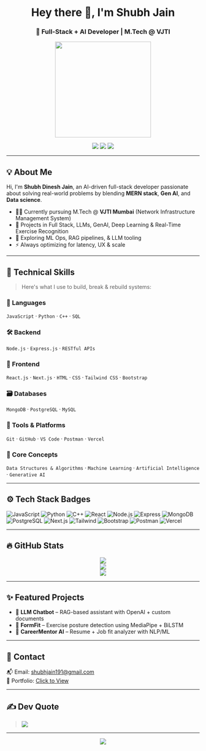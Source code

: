 <h1 align="center">Hey there 👋, I'm Shubh Jain</h1>
<h3 align="center">🚀 Full-Stack + AI Developer | M.Tech @ VJTI </h3>

<p align="center">
  <img src="https://raw.githubusercontent.com/rajput2107/rajput2107/master/Assets/Developer.gif" width="250" />
</p>

<p align="center">
  <a href="mailto:shubhjain191@gmail.com"><img src="https://img.shields.io/badge/Gmail-D14836?style=for-the-badge&logo=gmail&logoColor=white" /></a>
  <a href="https://linkedin.com/in/shubhjain19"><img src="https://img.shields.io/badge/LinkedIn-0077B5?style=for-the-badge&logo=linkedin&logoColor=white" /></a>
  <a href="https://x.com/ShubhDJ191"><img src="https://img.shields.io/badge/X-black?style=for-the-badge&logo=x&logoColor=white" /></a>
</p>

---

## 💡 About Me

Hi, I'm **Shubh Dinesh Jain**, an AI-driven full-stack developer passionate about solving real-world problems by blending **MERN stack**, **Gen AI**, and **Data science**.

- 👨‍💻 Currently pursuing M.Tech @ **VJTI Mumbai** (Network Infrastructure Management System)
- 🤖 Projects in Full Stack, LLMs, GenAI, Deep Learning & Real-Time Exercise Recognition
- 🧩 Exploring ML Ops, RAG pipelines, & LLM tooling
- ⚡ Always optimizing for latency, UX & scale

---

## 🧰 Technical Skills

> Here's what I use to build, break & rebuild systems:

### 🚀 Languages  
`JavaScript` · `Python` · `C++` · `SQL`

### 🛠 Backend  
`Node.js` · `Express.js` · `RESTful APIs`

### 🎨 Frontend  
`React.js` · `Next.js` · `HTML` · `CSS` · `Tailwind CSS` · `Bootstrap`

### 🗃️ Databases  
`MongoDB` · `PostgreSQL` · `MySQL`

### 🧰 Tools & Platforms  
`Git` · `GitHub` · `VS Code` · `Postman` · `Vercel`

### 🧠 Core Concepts  
`Data Structures & Algorithms` · `Machine Learning` · `Artificial Intelligence` · `Generative AI`

---

## ⚙️ Tech Stack Badges

![JavaScript](https://img.shields.io/badge/-JavaScript-black?style=for-the-badge&logo=javascript)
![Python](https://img.shields.io/badge/-Python-blue?style=for-the-badge&logo=python)
![C++](https://img.shields.io/badge/-C++-00599C?style=for-the-badge&logo=c%2B%2B)
![React](https://img.shields.io/badge/-React-black?style=for-the-badge&logo=react)
![Node.js](https://img.shields.io/badge/-Node.js-green?style=for-the-badge&logo=node.js)
![Express](https://img.shields.io/badge/-Express.js-grey?style=for-the-badge&logo=express)
![MongoDB](https://img.shields.io/badge/-MongoDB-4ea94b?style=for-the-badge&logo=mongodb)
![PostgreSQL](https://img.shields.io/badge/-PostgreSQL-336791?style=for-the-badge&logo=postgresql)
![Next.js](https://img.shields.io/badge/-Next.js-black?style=for-the-badge&logo=next.js)
![Tailwind](https://img.shields.io/badge/-TailwindCSS-38B2AC?style=for-the-badge&logo=tailwind-css)
![Bootstrap](https://img.shields.io/badge/-Bootstrap-purple?style=for-the-badge&logo=bootstrap)
![Postman](https://img.shields.io/badge/-Postman-FF6C37?style=for-the-badge&logo=postman)
![Vercel](https://img.shields.io/badge/-Vercel-black?style=for-the-badge&logo=vercel)

---

## 🔥 GitHub Stats

<p align="center">
  <img src="https://github-readme-stats.vercel.app/api?username=shubhjain191&theme=tokyonight&show_icons=true&count_private=true" />
  <br/>
  <img src="https://github-readme-streak-stats.herokuapp.com?user=shubhjain191&theme=tokyonight&hide_border=true" />
  <br/>
  <img src="https://github-readme-stats.vercel.app/api/top-langs/?username=shubhjain191&layout=compact&theme=tokyonight&hide_border=true" />
</p>

---

## ✨ Featured Projects

- 🤖 **LLM Chatbot** – RAG-based assistant with OpenAI + custom documents  
- 🧠 **FormFit** – Exercise posture detection using MediaPipe + BiLSTM  
- 🎯 **CareerMentor AI** – Resume + Job fit analyzer with NLP/ML  

---

## 📩 Contact

📬 Email: [shubhjain191@gmail.com](mailto:shubhjain191@gmail.com)  
📄 Portfolio: [Click to View](https://portfolio-shubhjain191s-projects.vercel.app/)

---

## ✍️ Dev Quote

> ![](https://quotes-github-readme.vercel.app/api?type=horizontal&theme=radical)

---

<p align="center">
  <img src="https://visitcount.itsvg.in/api?id=shubhjain191&icon=0&color=0" />
</p>
